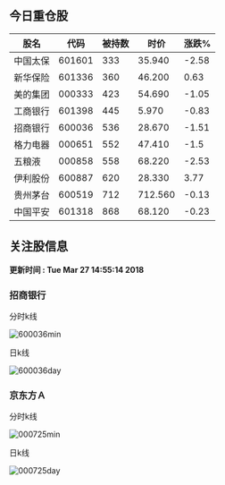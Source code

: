 
## 今日重仓股 

|股名|代码|被持数|时价|涨跌%|
|---|---|---|---|---|
|中国太保|601601|333|35.940|-2.58|
|新华保险|601336|360|46.200|0.63|
|美的集团|000333|423|54.690|-1.05|
|工商银行|601398|445|5.970|-0.83|
|招商银行|600036|536|28.670|-1.51|
|格力电器|000651|552|47.410|-1.5|
|五粮液|000858|558|68.220|-2.53|
|伊利股份|600887|620|28.330|3.77|
|贵州茅台|600519|712|712.560|-0.13|
|中国平安|601318|868|68.120|-0.23|

## 关注股信息
**更新时间 : Tue Mar 27 14:55:14 2018**
### 招商银行 
分时k线

![600036min](http://image.sinajs.cn/newchart/min/n/sh600036.gif)

日k线

![600036day](http://image.sinajs.cn/newchart/daily/n/sh600036.gif)

### 京东方Ａ 
分时k线

![000725min](http://image.sinajs.cn/newchart/min/n/sz000725.gif)

日k线

![000725day](http://image.sinajs.cn/newchart/daily/n/sz000725.gif)
